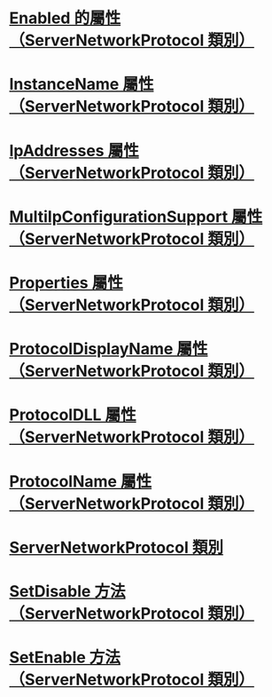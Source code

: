 # [Enabled 的屬性 （ServerNetworkProtocol 類別）](enabled-property-servernetworkprotocol-class.md)
# [InstanceName 屬性 （ServerNetworkProtocol 類別）](instancename-property-servernetworkprotocol-class.md)
# [IpAddresses 屬性 （ServerNetworkProtocol 類別）](ipaddresses-property-servernetworkprotocol-class.md)
# [MultiIpConfigurationSupport 屬性 （ServerNetworkProtocol 類別）](multiipconfigurationsupport-property-servernetworkprotocol-class.md)
# [Properties 屬性 （ServerNetworkProtocol 類別）](properties-property-servernetworkprotocol-class.md)
# [ProtocolDisplayName 屬性 （ServerNetworkProtocol 類別）](protocoldisplayname-property-servernetworkprotocol-class.md)
# [ProtocolDLL 屬性 （ServerNetworkProtocol 類別）](protocoldll-property-servernetworkprotocol-class.md)
# [ProtocolName 屬性 （ServerNetworkProtocol 類別）](protocolname-property-servernetworkprotocol-class.md)
# [ServerNetworkProtocol 類別](servernetworkprotocol-class.md)
# [SetDisable 方法 （ServerNetworkProtocol 類別）](setdisable-method-servernetworkprotocol-class.md)
# [SetEnable 方法 （ServerNetworkProtocol 類別）](setenable-method-servernetworkprotocol-class.md)
